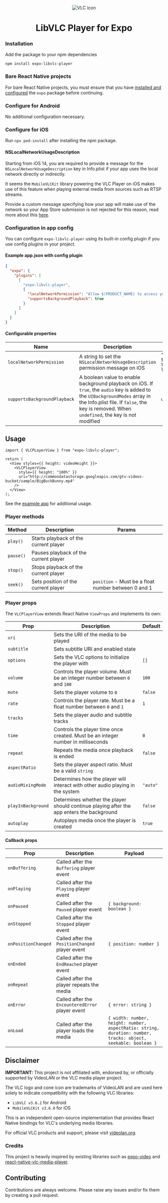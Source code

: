 <p align="center">
     <img src="https://images.videolan.org/images/VLC-IconSmall.png" alt="VLC icon">
</p>

<h1 align="center">LibVLC Player for Expo</h1>

### Installation

Add the package to your npm dependencies

```
npm install expo-libvlc-player
```

### Bare React Native projects

For bare React Native projects, you must ensure that you have [installed and configured](https://docs.expo.dev/bare/installing-expo-modules/) the `expo` package before continuing.

### Configure for Android

No additional configuration necessary.

### Configure for iOS

Run `npx pod-install` after installing the npm package.

#### NSLocalNetworkUsageDescription

Starting from iOS 14, you are required to provide a message for the `NSLocalNetworkUsageDescription` key in Info.plist if your app uses the local network directly or indirectly.

It seems the `MobileVLCKit` library powering the VLC Player on iOS makes use of this feature when playing external media from sources such as RTSP streams.

Provide a custom message specifying how your app will make use of the network so your App Store submission is not rejected for this reason, read more about this [here](https://developer.apple.com/documentation/technotes/tn3179-understanding-local-network-privacy).

### Configuration in app config

You can configure `expo-libvlc-player` using its built-in config plugin if you use config plugins in your project.

#### Example app.json with config plugin

```json
{
  "expo": {
    "plugins": [
      [
        "expo-libvlc-player",
        {
          "localNetworkPermission": "Allow $(PRODUCT_NAME) to access your local network",
          "supportsBackgroundPlayback": true
        }
      ]
    ]
  }
}
```

#### Configurable properties

| Name                         | Description                                                                                                                                                                                                                  | Default                                                |
| ---------------------------- | ---------------------------------------------------------------------------------------------------------------------------------------------------------------------------------------------------------------------------- | ------------------------------------------------------ |
| `localNetworkPermission`     | A string to set the `NSLocalNetworkUsageDescription` permission message on iOS                                                                                                                                               | `"Allow $(PRODUCT_NAME) to access your local network"` |
| `supportsBackgroundPlayback` | A boolean value to enable background playback on iOS. If `true`, the `audio` key is added to the `UIBackgroundModes` array in the Info.plist file. If `false`, the key is removed. When `undefined`, the key is not modified | `undefined`                                            |

## Usage

```tsx
import { VLCPLayerView } from "expo-libvlc-player";

return (
  <View styles={{ height: videoHeight }}>
    <VLCPlayerView
      style={{ height: "100%" }}
      uri="http://commondatastorage.googleapis.com/gtv-videos-bucket/sample/BigBuckBunny.mp4"
    />
  </View>
);
```

See the [example app](example/App.tsx) for additional usage.

### Player methods

| Method    | Description                           | Params                                              |
| --------- | ------------------------------------- | --------------------------------------------------- |
| `play()`  | Starts playback of the current player |                                                     |
| `pause()` | Pauses playback of the current player |                                                     |
| `stop()`  | Stops playback of the current player  |                                                     |
| `seek()`  | Sets position of the current player   | `position` - Must be a float number between 0 and 1 |

### Player props

The `VLCPlayerView` extends React Native `ViewProps` and implements its own:

| Prop               | Description                                                                               | Default  |
| ------------------ | ----------------------------------------------------------------------------------------- | -------- |
| `uri`              | Sets the URI of the media to be played                                                    |          |
| `subtitle`         | Sets subtitle URI and enabled state                                                       |          |
| `options`          | Sets the VLC options to initialize the player with                                        | `[]`     |
| `volume`           | Controls the player volume. Must be an integer number between `0` and `100`               | `100`    |
| `mute`             | Sets the player volume to `0`                                                             | `false`  |
| `rate`             | Controls the player rate. Must be a float number between `0` and `1`                      | `1`      |
| `tracks`           | Sets the player audio and subtitle tracks                                                 |          |
| `time`             | Controls the player time once created. Must be an integer number in milliseconds          | `0`      |
| `repeat`           | Repeats the media once playback is ended                                                  | `false`  |
| `aspectRatio`      | Sets the player aspect ratio. Must be a valid `string`                                    |          |
| `audioMixingMode`  | Determines how the player will interact with other audio playing in the system            | `"auto"` |
| `playInBackground` | Determines whether the player should continue playing after the app enters the background | `false`  |
| `autoplay`         | Autoplays media once the player is created                                                | `true`   |

#### Callback props

| Prop                | Description                                      | Payload                                                                                                       |
| ------------------- | ------------------------------------------------ | ------------------------------------------------------------------------------------------------------------- |
| `onBuffering`       | Called after the `Buffering` player event        |                                                                                                               |
| `onPlaying`         | Called after the `Playing` player event          |                                                                                                               |
| `onPaused`          | Called after the `Paused` player event           | `{ background: boolean }`                                                                                     |
| `onStopped`         | Called after the `Stopped` player event          |                                                                                                               |
| `onPositionChanged` | Called after the `PositionChanged` player event  | `{ position: number }`                                                                                        |
| `onEnded`           | Called after the `EndReached` player event       |                                                                                                               |
| `onRepeat`          | Called after the player repeats the media        |                                                                                                               |
| `onError`           | Called after the `EncounteredError` player event | `{ error: string }`                                                                                           |
| `onLoad`            | Called after the player loads the media        | `{ width: number, height: number, aspectRatio: string, duration: number, tracks: object, seekable: boolean }` |

## Disclaimer

**IMPORTANT:** This project is not affiliated with, endorsed by, or officially supported by VideoLAN or the VLC media player project.

The VLC logo and cone icon are trademarks of VideoLAN and are used here solely to indicate compatibility with the following VLC libraries:

- `LibVLC v3.6.2` for Android
- `MobileVLCKit v3.6.0` for iOS

This is an independent open-source implementation that provides React Native bindings for VLC's underlying media libraries.

For official VLC products and support, please visit [videolan.org](https://www.videolan.org/).

### Credits

This project is heavily inspired by existing libraries such as [expo-video](https://github.com/expo/expo/tree/main/packages/expo-video) and [react-native-vlc-media-player](https://github.com/razorRun/react-native-vlc-media-player).

## Contributing

Contributions are always welcome. Please raise any issues and/or fix them by creating a pull request.
